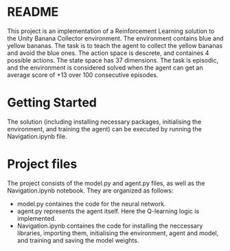 # README

This project is an implementation of a Reinforcement Learning solution to the Unity Banana Collector environment. The environment contains blue and yellow bananas. The task is to teach the agent to collect the yellow bananas and avoid the blue ones. The action space is descrete, and containes 4 possible actions. The state space has 37 dimensions. The task is episodic, and the environment is considered solved when the agent can get an average score of +13 over 100 consecutive episodes.


# Getting Started

The solution (including installing necessary packages, initialising the environment, and training the agent) can be executed by running the Navigation.ipynb file.

# Project files

The project consists of the model.py and agent.py files, as well as the Navigation.ipynb notebook. They are organized as follows:
* model.py containes the code for the neural network.
* agent.py represents the agent itself. Here the Q-learning logic is implemented. 
* Navigation.ipynb containes the code for installing the neccessary libraries, importing them, initialising the environment, agent and model, and training and saving the model weights.


